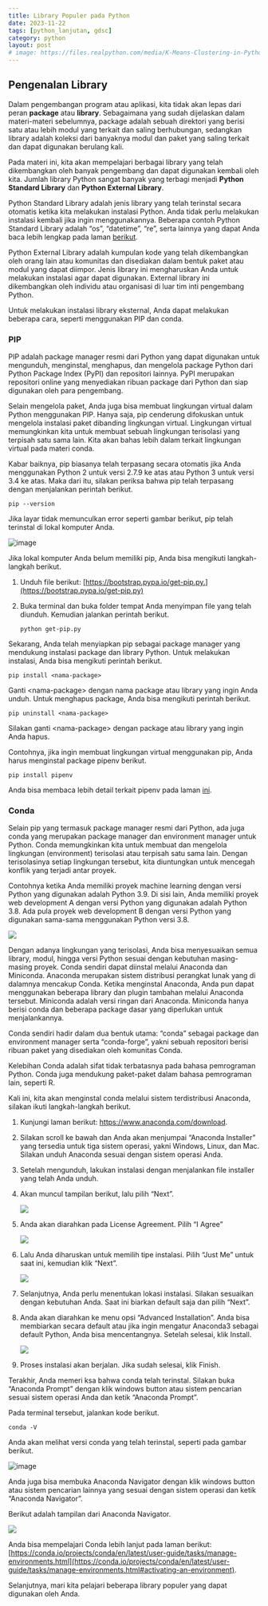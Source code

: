 ```yaml
---
title: Library Populer pada Python
date: 2023-11-22
tags: [python_lanjutan, gdsc]
category: python
layout: post
# image: https://files.realpython.com/media/K-Means-Clustering-in-Python_Watermarked.70101a29a2a2.jpg
---
```


## **Pengenalan Library**

Dalam pengembangan program atau aplikasi, kita tidak akan lepas dari peran **package** atau **library**. Sebagaimana yang sudah dijelaskan dalam materi-materi sebelumnya, package adalah sebuah direktori yang berisi satu atau lebih modul yang terkait dan saling berhubungan, sedangkan library adalah koleksi dari banyaknya modul dan paket yang saling terkait dan dapat digunakan berulang kali. 

Pada materi ini, kita akan mempelajari berbagai library yang telah dikembangkan oleh banyak pengembang dan dapat digunakan kembali oleh kita. Jumlah library Python sangat banyak yang terbagi menjadi **Python Standard Library** dan **Python External Library**.

Python Standard Library adalah jenis library yang telah terinstal secara otomatis ketika kita melakukan instalasi Python. Anda tidak perlu melakukan instalasi kembali jika ingin menggunakannya. Beberapa contoh Python Standard Library adalah “os”, “datetime”, “re”, serta lainnya yang dapat Anda baca lebih lengkap pada laman [berikut](https://docs.python.org/3/library/).

Python External Library adalah kumpulan kode yang telah dikembangkan oleh orang lain atau komunitas dan disediakan dalam bentuk paket atau modul yang dapat diimpor. Jenis library ini mengharuskan Anda untuk melakukan instalasi agar dapat digunakan. External library ini dikembangkan oleh individu atau organisasi di luar tim inti pengembang Python. 

Untuk melakukan instalasi library eksternal, Anda dapat melakukan beberapa cara, seperti menggunakan PIP dan conda.

### **PIP**

PIP adalah package manager resmi dari Python yang dapat digunakan untuk mengunduh, menginstal, menghapus, dan mengelola package Python dari Python Package Index (PyPI) dan repositori lainnya. PyPI merupakan repositori online yang menyediakan ribuan package dari Python dan siap digunakan oleh para pengembang.

Selain mengelola paket, Anda juga bisa membuat lingkungan virtual dalam Python menggunakan PIP. Hanya saja, pip cenderung difokuskan untuk mengelola instalasi paket dibanding lingkungan virtual. Lingkungan virtual memungkinkan kita untuk membuat sebuah lingkungan terisolasi yang terpisah satu sama lain. Kita akan bahas lebih dalam terkait lingkungan virtual pada materi conda.

Kabar baiknya, pip biasanya telah terpasang secara otomatis jika Anda menggunakan Python 2 untuk versi 2.7.9 ke atas atau Python 3 untuk versi 3.4 ke atas. Maka dari itu, silakan periksa bahwa pip telah terpasang dengan menjalankan perintah berikut.

```shell
pip --version
```

Jika layar tidak memunculkan error seperti gambar berikut, pip telah terinstal di lokal komputer Anda.

![image](https://github.com/ridopandiSinaga/ridopandiSinaga.github.io/assets/89272004/0bc19875-837d-4c5b-b80d-a4b3e1a5290e)

Jika lokal komputer Anda belum memiliki pip, Anda bisa mengikuti langkah-langkah berikut.

1. Unduh file berikut: [https://bootstrap.pypa.io/get-pip.py.](https://bootstrap.pypa.io/get-pip.py) 
2. Buka terminal dan buka folder tempat Anda menyimpan file yang telah diunduh. Kemudian jalankan perintah berikut.
   
   ```shell
   python get-pip.py
   ```

Sekarang, Anda telah menyiapkan pip sebagai package manager yang mendukung instalasi package dan library Python. Untuk melakukan instalasi, Anda bisa mengikuti perintah berikut.

```shell
pip install <nama-package>
```

Ganti \<nama-package> dengan nama package atau library yang ingin Anda unduh. Untuk menghapus package, Anda bisa mengikuti perintah berikut.

```shell
pip uninstall <nama-package>
```

Silakan ganti \<nama-package> dengan package atau library yang ingin Anda hapus.

Contohnya, jika ingin membuat lingkungan virtual menggunakan pip, Anda harus menginstal package pipenv berikut.

```shell
pip install pipenv
```

Anda bisa membaca lebih detail terkait pipenv pada laman [ini](https://pypi.org/project/pipenv/).

### **Conda**

Selain pip yang termasuk package manager resmi dari Python, ada juga conda yang merupakan package manager dan environment manager untuk Python. Conda memungkinkan kita untuk membuat dan mengelola lingkungan (environment) terisolasi atau terpisah satu sama lain. Dengan terisolasinya setiap lingkungan tersebut, kita diuntungkan untuk mencegah konflik yang terjadi antar proyek. 

Contohnya ketika Anda memiliki proyek machine learning dengan versi Python yang digunakan adalah Python 3.9. Di sisi lain, Anda memiliki proyek web development A dengan versi Python yang digunakan adalah Python 3.8. Ada pula proyek web development B dengan versi Python yang digunakan sama-sama menggunakan Python versi 3.8.

![](https://dicoding-web-img.sgp1.cdn.digitaloceanspaces.com/original/academy/dos:91f2ea515a8428d4622ea58c49b5a09920230823201753.jpeg)


Dengan adanya lingkungan yang terisolasi, Anda bisa menyesuaikan semua library, modul, hingga versi Python sesuai dengan kebutuhan masing-masing proyek. Conda sendiri dapat diinstal melalui Anaconda dan Miniconda. Anaconda merupakan sistem distribusi perangkat lunak yang di dalamnya mencakup Conda. Ketika menginstal Anaconda, Anda pun dapat menggunakan beberapa library dan plugin tambahan melalui Anaconda tersebut. Miniconda adalah versi ringan dari Anaconda. Miniconda hanya berisi conda dan beberapa package dasar yang diperlukan untuk menjalankannya.

Conda sendiri hadir dalam dua bentuk utama: “conda” sebagai package dan environment manager serta “conda-forge”, yakni sebuah repositori berisi ribuan paket yang disediakan oleh komunitas Conda.

Kelebihan Conda adalah sifat tidak terbatasnya pada bahasa pemrograman Python. Conda juga mendukung paket-paket dalam bahasa pemrograman lain, seperti R.

Kali ini, kita akan menginstal conda melalui sistem terdistribusi Anaconda, silakan ikuti langkah-langkah berikut.

1. Kunjungi laman berikut: https://www.anaconda.com/download.
2. Silakan scroll ke bawah dan Anda akan menjumpai “Anaconda Installer” yang tersedia untuk tiga sistem operasi, yakni Windows, Linux, dan Mac. Silakan unduh Anaconda sesuai dengan sistem operasi Anda.
3. Setelah mengunduh, lakukan instalasi dengan menjalankan file installer yang telah Anda unduh.
4. Akan muncul tampilan berikut, lalu pilih “Next”.

   ![](https://dicoding-web-img.sgp1.cdn.digitaloceanspaces.com/original/academy/dos:5b141d310ac02c99ca1bd6efecbe6bf620230823202151.png)

5. Anda akan diarahkan pada License Agreement. Pilih “I Agree”

   ![](https://dicoding-web-img.sgp1.cdn.digitaloceanspaces.com/original/academy/dos:f0dc1bfc3732f124e2b8c47351f3895b20230823202207.png)

6. Lalu Anda diharuskan untuk memilih tipe instalasi. Pilih “Just Me” untuk saat ini, kemudian klik “Next”.

   ![](https://dicoding-web-img.sgp1.cdn.digitaloceanspaces.com/original/academy/dos:e1011797f891289d46768d4faf2c209020230823202228.png)

7. Selanjutnya, Anda perlu menentukan lokasi instalasi. Silakan sesuaikan dengan kebutuhan Anda. Saat ini biarkan default saja dan pilih “Next”.

8. Anda akan diarahkan ke menu opsi “Advanced Installation”. Anda bisa membiarkan secara default atau jika ingin mengatur Anaconda3 sebagai default Python, Anda bisa mencentangnya. Setelah selesai, klik Install.

   ![](https://dicoding-web-img.sgp1.cdn.digitaloceanspaces.com/original/academy/dos:e44a8f11ce5bcad8cb33b2c47243797620230823202323.png)

9. Proses instalasi akan berjalan. Jika sudah selesai, klik Finish.


Terakhir, Anda memeri
ksa bahwa conda telah terinstal. Silakan buka “Anaconda Prompt” dengan klik windows button atau sistem pencarian sesuai sistem operasi Anda dan ketik “Anaconda Prompt”.

Pada terminal tersebut, jalankan kode berikut.

```shell
conda -V
```

Anda akan melihat versi conda yang telah terinstal, seperti pada gambar berikut.

![image](https://github.com/ridopandiSinaga/ridopandiSinaga.github.io/assets/89272004/abb8442b-ca2b-4b75-9fe9-f0bc44a81b6c)

Anda juga bisa membuka Anaconda Navigator dengan klik windows button atau sistem pencarian lainnya yang sesuai dengan sistem operasi dan ketik “Anaconda Navigator”.

Berikut adalah tampilan dari Anaconda Navigator.

![](https://dicoding-web-img.sgp1.cdn.digitaloceanspaces.com/original/academy/dos:086a85e27e4570a0f8c799fb7181780420230823201754.jpeg)


Anda bisa mempelajari Conda lebih lanjut pada laman berikut: [https://conda.io/projects/conda/en/latest/user-guide/tasks/manage-environments.html](https://conda.io/projects/conda/en/latest/user-guide/tasks/manage-environments.html#activating-an-environment). 

Selanjutnya, mari kita pelajari beberapa library populer yang dapat digunakan oleh Anda.
